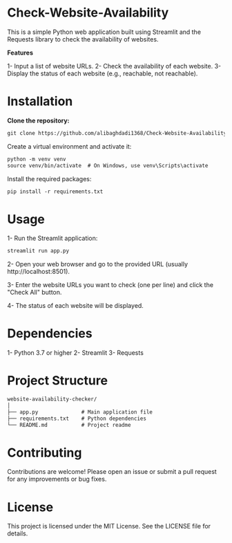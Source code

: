 #        Check-Website-Availability


This is a simple Python web application built using Streamlit and the Requests library to check the availability of websites.

**Features**

1- Input a list of website URLs.
2- Check the availability of each website.
3- Display the status of each website (e.g., reachable, not reachable).



#     Installation

**Clone the repository:**

    
```markdown
git clone https://github.com/alibaghdadi1368/Check-Website-Availability.git
```
    


Create a virtual environment and activate it:

```markdown
python -m venv venv
source venv/bin/activate  # On Windows, use venv\Scripts\activate
```




Install the required packages:

```markdown
pip install -r requirements.txt
```



#     Usage

1- Run the Streamlit application:
   
  
```markdown
streamlit run app.py
```
   
    

2- Open your web browser and go to the provided URL (usually http://localhost:8501).

3- Enter the website URLs you want to check (one per line) and click the "Check All" button.

4- The status of each website will be displayed.

#     Dependencies

1- Python 3.7 or higher
2- Streamlit
3- Requests


#     Project Structure

```markdown
website-availability-checker/
│
├── app.py              # Main application file
├── requirements.txt    # Python dependencies
└── README.md           # Project readme
```

#     Contributing

Contributions are welcome! Please open an issue or submit a pull request for any improvements or bug fixes.

#     License

This project is licensed under the MIT License. See the LICENSE file for details.
